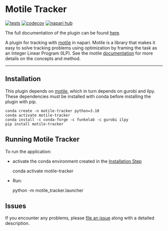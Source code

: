 # Motile Tracker

[![tests](https://github.com/funkelab/motile_tracker/workflows/tests/badge.svg)](https://github.com/funkelab/motile_tracker/actions)
[![codecov](https://codecov.io/gh/funkelab/motile_tracker/branch/main/graph/badge.svg)](https://codecov.io/gh/funkelab/motile_tracker)
[![napari hub](https://img.shields.io/endpoint?url=https://api.napari-hub.org/shields/motile_tracker)](https://napari-hub.org/plugins/motile_tracker)

The full documentation of the plugin can be found [here](https://funkelab.github.io/motile_tracker/).

A plugin for tracking with [motile](https://github.com/funkelab/motile) in napari.
Motile is a library that makes it easy to solve tracking problems using optimization
by framing the task as an Integer Linear Program (ILP).
See the motile [documentation](https://funkelab.github.io/motile)
for more details on the concepts and method.

----------------------------------

## Installation

This plugin depends on [motile](https://github.com/funkelab/motile), which in
turn depends on gurobi and ilpy. These dependencies must be installed with
conda before installing the plugin with pip.

    conda create -n motile-tracker python=3.10
    conda activate motile-tracker
    conda install -c conda-forge -c funkelab -c gurobi ilpy
    pip install motile-tracker

## Running Motile Tracker

To run the application:
* activate the conda environment created in the [Installation Step](#installation)

    conda activate motile-tracker

* Run:

    python -m motile_tracker.launcher

## Issues

If you encounter any problems, please
[file an issue](https://github.com/funkelab/motile_tracker/issues)
along with a detailed description.
